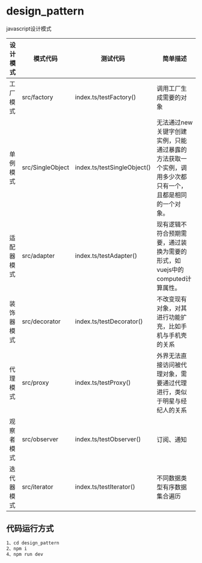 # design_pattern

javascript设计模式

| 设计模式 | 模式代码 | 测试代码 | 简单描述 |
| - | -| - | - |
| 工厂模式 | src/factory | index.ts/testFactory() | 调用工厂生成需要的对象 |
| 单例模式 | src/SingleObject | index.ts/testSingleObject() | 无法通过new关键字创建实例，只能通过暴露的方法获取一个实例，调用多少次都只有一个，且都是相同的一个对象。
| 适配器模式 | src/adapter | index.ts/testAdapter() | 现有逻辑不符合预期需要，通过装换为需要的形式，如vuejs中的computed计算属性。
| 装饰器模式 | src/decorator | index.ts/testDecorator() | 不改变现有对象，对其进行功能扩充，比如手机与手机壳的关系 |
| 代理模式 | src/proxy | index.ts/testProxy() | 外界无法直接访问被代理对象，需要通过代理进行，类似于明星与经纪人的关系 |
| 观察者模式 | src/observer | index.ts/testObserver() | 订阅、通知 |
| 迭代器模式 | src/iterator | index.ts/testIterator() | 不同数据类型有序数据集合遍历 |

## 代码运行方式

```bash
1、cd design_pattern
2、npm i
4、npm run dev

```
